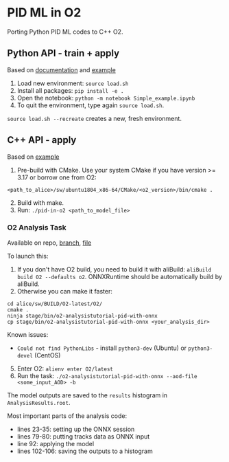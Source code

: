 # PID ML in O2

Porting Python PID ML codes to C++ O2.

## Python API - train + apply

Based on [documentation](https://pytorch.org/docs/master/onnx.html) and [example](https://pytorch.org/tutorials/advanced/super_resolution_with_onnxruntime.html)  

1. Load new environment: `source load.sh`
2. Install all packages: `pip install -e .`
3. Open the notebook: `python -m notebook Simple_example.ipynb`
4. To quit the environment, type again `source load.sh`.

`source load.sh --recreate` creates a new, fresh environment.

## C++ API - apply

Based on [example](https://github.com/microsoft/onnxruntime/blob/master/samples/c_cxx/model-explorer/model-explorer.cpp)

1. Pre-build with CMake. Use your system CMake if you have version >= 3.17 or borrow one from O2:
```
<path_to_alice>/sw/ubuntu1804_x86-64/CMake/<o2_version>/bin/cmake .
```
2. Build with make.
3. Run: `./pid-in-o2 <path_to_model_file>`

### O2 Analysis Task
Available on repo, [branch](https://github.com/saganatt/AliceO2/tree/pid-in-o2), [file](https://github.com/saganatt/AliceO2/blob/pid-in-o2/Analysis/Tutorials/src/pidWithONNX.cxx)

To launch this:
1. If you don't have O2 build, you need to build it with aliBuild: `aliBuild build O2 --defaults o2`. ONNXRuntime should be automatically build by aliBuild.
2. Otherwise you can make it faster:
```
cd alice/sw/BUILD/O2-latest/O2/
cmake .
ninja stage/bin/o2-analysistutorial-pid-with-onnx
cp stage/bin/o2-analysistutorial-pid-with-onnx <your_analysis_dir>
```
   Known issues:
   - `Could not find PythonLibs` - install `python3-dev` (Ubuntu) or `python3-devel` (CentOS)

5. Enter O2: `alienv enter O2/latest`
6. Run the task: `./o2-analysistutorial-pid-with-onnx --aod-file <some_input_AOD> -b`

The model outputs are saved to the `results` histogram in `AnalysisResults.root`.

Most important parts of the analysis code:
- lines 23-35: setting up the ONNX session
- lines 79-80: putting tracks data as ONNX input
- line 92: applying the model
- lines 102-106: saving the outputs to a histogram
